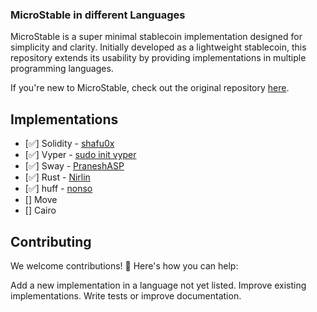 ### MicroStable in different Languages

MicroStable is a super minimal stablecoin implementation designed for simplicity and clarity. Initially developed as a lightweight stablecoin, this repository extends its usability by providing implementations in multiple programming languages.

If you're new to MicroStable, check out the original repository [here](https://github.com/shafu0x/MicroStable/tree/main).

## Implementations

- [✅] Solidity - [shafu0x](https://x.com/shafu0x)
- [✅] Vyper - [sudo init vyper](https://x.com/big_tech_sux)
- [✅] Sway - [PraneshASP](https://x.com/0xasp_)
- [✅] Rust - [Nirlin](https://x.com/0xnirlin)
- [✅] huff - [nonso](https://github.com/0xnonso/microstable-huff)
- [] Move
- [] Cairo

## Contributing

We welcome contributions! 🎉 Here's how you can help:

Add a new implementation in a language not yet listed.
Improve existing implementations.
Write tests or improve documentation.